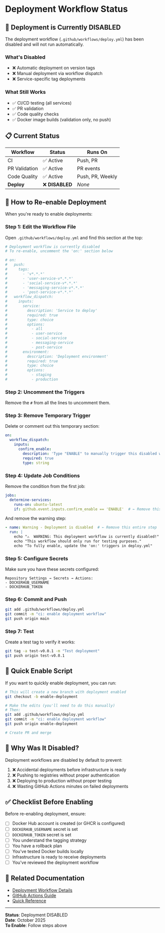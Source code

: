 # Deployment Workflow Status

## 🚫 Deployment is Currently DISABLED

The deployment workflow (`.github/workflows/deploy.yml`) has been disabled and will not run automatically.

### What's Disabled

- ❌ Automatic deployment on version tags
- ❌ Manual deployment via workflow dispatch
- ❌ Service-specific tag deployments

### What Still Works

- ✅ CI/CD testing (all services)
- ✅ PR validation
- ✅ Code quality checks
- ✅ Docker image builds (validation only, no push)

## 📋 Current Status

| Workflow | Status | Runs On |
|----------|--------|---------|
| CI | ✅ Active | Push, PR |
| PR Validation | ✅ Active | PR events |
| Code Quality | ✅ Active | Push, PR, Weekly |
| **Deploy** | ❌ **DISABLED** | *None* |

## 🔧 How to Re-enable Deployment

When you're ready to enable deployments:

### Step 1: Edit the Workflow File

Open `.github/workflows/deploy.yml` and find this section at the top:

```yaml
# Deployment workflow is currently disabled
# To re-enable, uncomment the 'on:' section below

# on:
#   push:
#     tags:
#       - 'v*.*.*'
#       - 'user-service-v*.*.*'
#       - 'social-service-v*.*.*'
#       - 'messaging-service-v*.*.*'
#       - 'post-service-v*.*.*'
#   workflow_dispatch:
#     inputs:
#       service:
#         description: 'Service to deploy'
#         required: true
#         type: choice
#         options:
#           - all
#           - user-service
#           - social-service
#           - messaging-service
#           - post-service
#       environment:
#         description: 'Deployment environment'
#         required: true
#         type: choice
#         options:
#           - staging
#           - production
```

### Step 2: Uncomment the Triggers

Remove the `#` from all the lines to uncomment them.

### Step 3: Remove Temporary Trigger

Delete or comment out this temporary section:

```yaml
on:
  workflow_dispatch:
    inputs:
      confirm_enable:
        description: 'Type "ENABLE" to manually trigger this disabled workflow'
        required: true
        type: string
```

### Step 4: Update Job Conditions

Remove the condition from the first job:

```yaml
jobs:
  determine-services:
    runs-on: ubuntu-latest
    if: github.event.inputs.confirm_enable == 'ENABLE'  # ← Remove this line
```

And remove the warning step:

```yaml
- name: Warning - Deployment is disabled  # ← Remove this entire step
  run: |
    echo "⚠️  WARNING: This deployment workflow is currently disabled!"
    echo "This workflow should only run for testing purposes."
    echo "To fully enable, update the 'on:' triggers in deploy.yml"
```

### Step 5: Configure Secrets

Make sure you have these secrets configured:

```
Repository Settings → Secrets → Actions:
- DOCKERHUB_USERNAME
- DOCKERHUB_TOKEN
```

### Step 6: Commit and Push

```bash
git add .github/workflows/deploy.yml
git commit -m "ci: enable deployment workflow"
git push origin main
```

### Step 7: Test

Create a test tag to verify it works:

```bash
git tag -a test-v0.0.1 -m "Test deployment"
git push origin test-v0.0.1
```

## 🎯 Quick Enable Script

If you want to quickly enable deployment, you can run:

```bash
# This will create a new branch with deployment enabled
git checkout -b enable-deployment

# Make the edits (you'll need to do this manually)
# Then:
git add .github/workflows/deploy.yml
git commit -m "ci: enable deployment workflow"
git push origin enable-deployment

# Create PR and merge
```

## 📝 Why Was It Disabled?

Deployment workflows are disabled by default to prevent:

1. ❌ Accidental deployments before infrastructure is ready
2. ❌ Pushing to registries without proper authentication
3. ❌ Deploying to production without proper testing
4. ❌ Wasting GitHub Actions minutes on failed deployments

## ✅ Checklist Before Enabling

Before re-enabling deployment, ensure:

- [ ] Docker Hub account is created (or GHCR is configured)
- [ ] `DOCKERHUB_USERNAME` secret is set
- [ ] `DOCKERHUB_TOKEN` secret is set
- [ ] You understand the tagging strategy
- [ ] You have a rollback plan
- [ ] You've tested Docker builds locally
- [ ] Infrastructure is ready to receive deployments
- [ ] You've reviewed the deployment workflow

## 🔗 Related Documentation

- [Deployment Workflow Details](.github/workflows/README.md#2-deploy-workflow-deployyml)
- [GitHub Actions Guide](../GITHUB_ACTIONS_GUIDE.md)
- [Quick Reference](QUICK_REFERENCE.md)

---

**Status**: Deployment DISABLED  
**Date**: October 2025  
**To Enable**: Follow steps above

